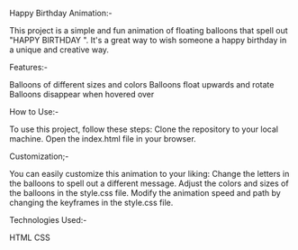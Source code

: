 Happy Birthday Animation:-

This project is a simple and fun animation of floating balloons that spell out "HAPPY BIRTHDAY ". It's a great way to wish someone a happy birthday in a unique and creative way.

Features:-

Balloons of different sizes and colors
Balloons float upwards and rotate
Balloons disappear when hovered over

How to Use:-

To use this project, follow these steps:
Clone the repository to your local machine.
Open the index.html file in your browser.

Customization;-

You can easily customize this animation to your liking:
Change the letters in the balloons to spell out a different message.
Adjust the colors and sizes of the balloons in the style.css file.
Modify the animation speed and path by changing the keyframes in the style.css file.

Technologies Used:-

HTML
CSS
